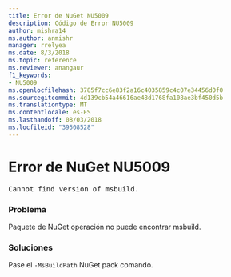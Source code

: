 ```yaml
---
title: Error de NuGet NU5009
description: Código de Error NU5009
author: mishra14
ms.author: anmishr
manager: rrelyea
ms.date: 8/3/2018
ms.topic: reference
ms.reviewer: anangaur
f1_keywords:
- NU5009
ms.openlocfilehash: 3785f7cc6e83f2a16c4035859c4c07e34456d0f0
ms.sourcegitcommit: 4d139cb54a46616ae48d1768fa108ae3bf450d5b
ms.translationtype: MT
ms.contentlocale: es-ES
ms.lasthandoff: 08/03/2018
ms.locfileid: "39508528"
---
```

# <a name="nuget-error-nu5009"></a>Error de NuGet NU5009
<pre>Cannot find version of msbuild.</pre>

### <a name="issue"></a>Problema

Paquete de NuGet operación no puede encontrar msbuild.


### <a name="solution"></a>Soluciones

Pase el `-MsBuildPath` NuGet pack comando.

